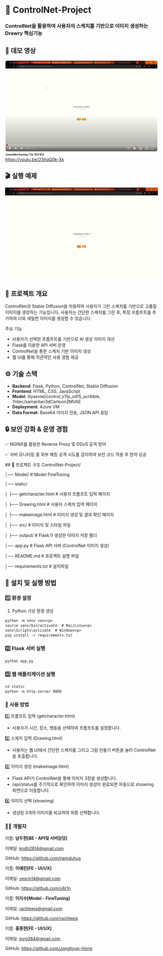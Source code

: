 # 📌 ControlNet-Project
### ControlNet을 활용하여 사용자의 스케치를 기반으로 이미지 생성하는 Drawry 핵심기능

## 🚀 데모 영상  
![alt text](image.png)https://youtu.be/23IraQ0k-Xk
## 🎬 실행 예제
![프로젝트 데모](static/ControlNetDrawing.gif)

## 📝 프로젝트 개요
ControlNet과 Stable Diffusion을 이용하여 사용자가 그린 스케치를 기반으로 고품질 이미지를 생성하는 기능입니다.
사용자는 간단한 스케치를 그린 후, 특정 프롬프트를 추가하여 더욱 세밀한 이미지를 생성할 수 있습니다.

주요 기능
- 사용자가 선택한 프롬프트를 기반으로 AI 생성 이미지 개선
- Flask를 이용한 API 서버 운영
- ControlNet을 통한 스케치 기반 이미지 생성
- 웹 UI를 통해 직관적인 사용 경험 제공

## ⚙️ 기술 스택
- <b>Backend</b>: Flask, Python, ControlNet, Stable Diffusion
- <b>Frontend</b>: HTML, CSS, JavaScript
- <b>Model</b>: lllyasviel/control_v11p_sd15_scribble, Yntec/samaritan3dCartoon2MVAE
- <b>Deployment</b>: Azure VM
- <b>Data Format</b>: Base64 이미지 전송, JSON API 응답

## 🔒 보안 강화 & 운영 경험
<p>✅ NGINX를 활용한 Reverse Proxy 및 DDoS 공격 방어</p>
<p>✅ 서버 모니터링 중 외부 해킹 공격 시도를 감지하여 보안 코드 적용 후 방어 성공</p>
## 📂 프로젝트 구조
ControlNet-Project/<p>
│── Model/                  # Model FineTuning<p>
│── static/<p>
│   ├── getcharacter.html    # 사용자 프롬프트 입력 페이지<p>
│   ├── Drawing.html         # 사용자 스케치 입력 페이지<p>
│   ├── makeimage.html       # 이미지 생성 및 결과 확인 페이지<p>
│   ├── src/                 # 이미지 및 스타일 파일<p>
│   ├── output/           # Flask가 생성한 이미지 저장 폴더<p>
│── app.py                   # Flask API 서버 (ControlNet 이미지 생성)<p>
│── README.md                # 프로젝트 설명 파일<p>
│── requirements.txt         # 설치파일

## 🚀 설치 및 실행 방법
### 1️⃣ 환경 설정
1. Python 가상 환경 생성
```
python -m venv venv<p>
source venv/bin/activate  # Mac/Linux<p>
venv\Scripts\activate  # Windows<p>
pip install -r requirements.txt
```

### 2️⃣ Flask 서버 실행
```
python app.py
```

### 3️⃣ 웹 애플리케이션 실행
```
cd static
python -m http.server 8000
```
### 📌 사용 방법
1️⃣ 프롬프트 입력 (getcharacter.html)
- 사용자가 시간, 장소, 행동을 선택하여 프롬프트를 설정합니다.

2️⃣ 스케치 입력 (Drawing.html)
- 사용자는 웹 UI에서 간단한 스케치를 그리고 그림 만들기 버튼을 눌러 ControlNet을 호출합니다.

3️⃣ 이미지 생성 (makeimage.html)

- Flask API가 ControlNet을 통해 이미지 3장을 생성합니다.
- /api/status를 주기적으로 확인하여 이미지 생성이 완료되면 자동으로 showimg 화면으로 이동합니다.

4️⃣ 이미지 선택 (showimg)
- 생성된 3개의 이미지를 비교하여 최종 선택합니다.

### 👨‍💻 개발자
이름: <b>남두현[BE - API및 서버담당]<p></b>
이메일: kndh2914@gmail.com<p>
GitHub: https://github.com/namduhus<p>


이름: <b>이예린[FE - UI/UX] <p></b>
이메일: yesrin14@gmail.com<p>
GitHub: https://github.com/y8r1n

이름: <b>이지수[Model - FineTuning]<p></b>
이메일: rachleejs@gmail.com<p>
GitHub: https://github.com/rachleejs

이름: <b>홍종현[FE - UI/UX]<p></b>
이메일: jnyg384@gmail.com<p>
GitHub: https://github.com/Jonghyun-Hong
